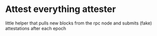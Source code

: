 # Attest everything attester

little helper that pulls new blocks from the rpc node and submits (fake) attestations after each epoch

